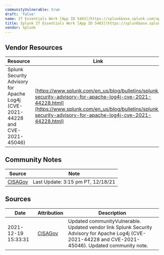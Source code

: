 ```yaml
---
communityVulnerable: true
draft: 'false'
name: IT Essentials Work [App ID 5403](https://splunkbase.splunk.com/app/5403/)
title: Splunk IT Essentials Work [App ID 5403](https://splunkbase.splunk.com/app/5403/)
vendor: Splunk
---
```


## Vendor Resources
| Resource | Link |
| --- | --- |
| Splunk Security Advisory for Apache Log4j (CVE-2021-44228 and CVE-2021-45046) | [https://www.splunk.com/en_us/blog/bulletins/splunk-security-advisory-for-apache-log4j-cve-2021-44228.html](https://www.splunk.com/en_us/blog/bulletins/splunk-security-advisory-for-apache-log4j-cve-2021-44228.html) |


## Community Notes
| Source | Note |
| --- | --- |
| [CISAGov](https://raw.githubusercontent.com/cisagov/log4j-affected-db/develop/README.md) | Last Update: 3:15 pm PT, 12/18/21 |

## Sources
| Date | Attribution | Description |
| --- | --- | --- |
| 2021-12-19 15:33:31 | [CISAGov](https://raw.githubusercontent.com/cisagov/log4j-affected-db/develop/README.md) | Updated communityVulnerable. Updated vendor link Splunk Security Advisory for Apache Log4j (CVE-2021-44228 and CVE-2021-45046). Updated community note.  |
